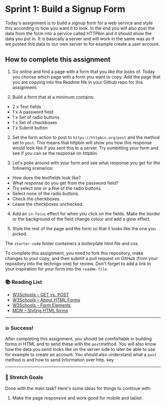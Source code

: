# Sprint 1: Build a Signup Form

Today's assignment is to build a signup form for a web service and style this according to how you want it to look. In the end you will also post the data from the form into a service called HTTPbin and it should show the data you put in. It is basically a server and will work in the same was as if we posted this data to our own server to for example create a user account. 

## How to complete this assignment

1. Go online and find a page with a form that you like the looks of. Today you choose which page with a form you want to copy. Add the page that you are copying into the Readme file in your Github repo for this assignment.  

1. Build a form that at a minimum contains: 
* 2 x Text fields
* 1 x A password field
* 1 x Set of radio buttons
* 1 x Set of checkboxes
* 1 x Submit button

2. Set the form action to post to `https://httpbin.org/post` and the method set to `post`. This means that httpbin will show you how this response would look like if you sent this to a server. Try sumbitting your form and see if you can se the response on httpbin. 

3. Let's poke around with your form and see what response you get for the following scenarios: 
* How does the textfields look like? 
* What response do you get from the password field? 
* Try select one or a few of the radio buttons.
* Select none of the radio buttons.
* Check the checkboxes. 
* Leave the checkboxes unchecked. 

4. Add an `in-focus` effect for when you click on the fields. Make the border or the background of the field change colour and add a glow effect. 

5. Style the rest of the page and the form so that it looks like the one you picked. 

The `starter-code` folder containers a boilerplate html file and css. 

To complete this assignment, you need to fork this repository, make changes to your copy, and then submit a pull request on GitHub (from your repository into the technigo one) for review. Don't forget to add a link to your inspiration for your form into the `readme-file`. 

### :books: Reading List

* [W3Schools – GET vs. POST](https://www.w3schools.com/tags/ref_httpmethods.asp)
* [W3Schools – About HTML Forms](https://www.w3schools.com/html/html_forms.asp)
* [W3Schools – Form Elements](https://www.w3schools.com/html/html_form_elements.asp)
* [MDN – Styling HTML forms](https://developer.mozilla.org/en-US/docs/Learn/HTML/Forms/Styling_HTML_forms)

---

### :boom: Success!

After completing this assignment, you should be comfortable in building forms in HTML and to send these with the `post`method. You will also know how the data you send looks like on the server side to later be able to use for example to create an account. You should also understand what a `post` method is and how to send information over http. key

---

### :runner: Stretch Goals

Done with the main task? Here's some ideas for things to continue with:

1. Make the page responsive and work good for mobile and tablet. 

